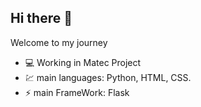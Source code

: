## Hi there 👋



Welcome to my journey


- 💻 Working in Matec Project
- 💹 main languages: Python, HTML, CSS.
- ⚡ main FrameWork: Flask
